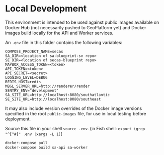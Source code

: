 # Local Development

This environment is intended to be used against public images available on
Docker Hub (not necessarily pushed to GeoPlatform yet) and Docker images
build locally for the API and Worker services.

An `.env` file in this folder contains the following variables:

```
COMPOSE_PROJECT_NAME=secas
SA_DIR=<location of sa-blueprint-sv repo>
SE_DIR=<location of secas-blueprint repo>
MAPBOX_ACCESS_TOKEN=<token>
API_TOKEN=<token>
API_SECRET=<secret>
LOGGING_LEVEL=DEBUG
REDIS_HOST=redis
MBGL_SERVER_URL=http://renderer/render
SENTRY_ENV="development"
SA_SITE_URL=http://localhost:8080/southatlantic
SE_SITE_URL=http://localhost:8080/southeast
```

It may also include version overrides of the Docker image versions specified
in the root `public-images` file, for use in local testing before deployment.

Source this file in your shell `source .env`.
(in Fish shell: `export (grep "^[^#]" .env |xargs -L 1)`)

```bash
docker-compose pull
docker-compose build sa-api sa-worker
```
